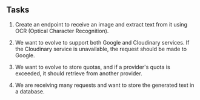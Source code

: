 ## Tasks

1. Create an endpoint to receive an image and extract text from it using OCR (Optical Character Recognition).

2. We want to evolve to support both Google and Cloudinary services.
   If the Cloudinary service is unavailable, the request should be made to Google.

3. We want to evolve to store quotas, and if a provider's quota is exceeded, it should retrieve from another provider.

4. We are receiving many requests and want to store the generated text in a database.
